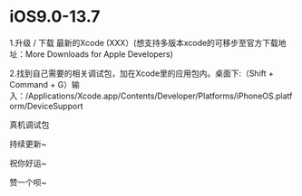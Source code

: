 # iOS9.0-13.7
1.升级 / 下载 最新的Xcode (XXX）(想支持多版本xcode的可移步至官方下载地址：More Downloads for Apple Developers)

2.找到自己需要的相关调试包，加在Xcode里的应用包内。桌面下:（Shift + Command + G）输入：/Applications/Xcode.app/Contents/Developer/Platforms/iPhoneOS.platform/DeviceSupport

真机调试包

持续更新~

祝你好运~

赞一个呗~
